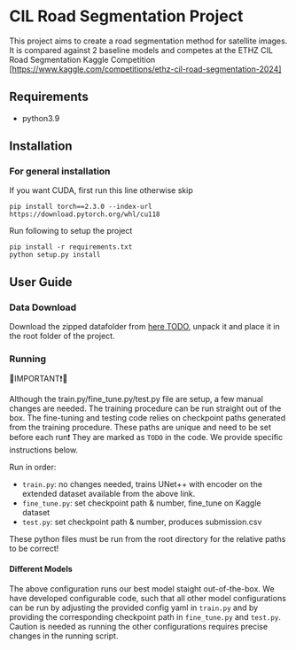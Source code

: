 # CIL Road Segmentation Project

This project aims to create a road segmentation method for satellite images. It is compared against 2 baseline models and competes at the ETHZ CIL Road Segmentation Kaggle Competition [https://www.kaggle.com/competitions/ethz-cil-road-segmentation-2024]


Requirements
----
- python3.9

Installation
---------------
### For general installation

If you want CUDA, first run this line otherwise skip
```
pip install torch==2.3.0 --index-url https://download.pytorch.org/whl/cu118
```

Run following to setup the project
```
pip install -r requirements.txt
python setup.py install
```

## User Guide


### Data Download

Download the zipped datafolder from [here TODO](https://drive.google.com/file/d/1pQX9PVbFvTrSGp8py4prKIGSd-mY5GBT/view), 
unpack it and place it in the root folder of the project.

### Running 

🔴IMPORTANT❗🔴

Although the train.py/fine_tune.py/test.py file are setup, a few manual changes are needed. The training procedure can be run straight out of the box. The fine-tuning and testing code relies on checkpoint paths generated from the training procedure. These paths are unique and need to be set before each run❗ They are marked as `TODO` in the code. We provide specific instructions below.

Run in order:
- `train.py`: no changes needed, trains UNet++ with encoder on the extended dataset available from the above link.
- `fine_tune.py`: set checkpoint path & number, fine_tune on Kaggle dataset
- `test.py`: set checkpoint path & number, produces submission.csv

These python files must be run from the root directory for the relative paths to be correct!

#### Different Models

The above configuration runs our best model staight out-of-the-box. We have developed configurable code, such that all other model configurations can be run by adjusting the provided config yaml in `train.py` and by providing the corresponding checkpoint path in `fine_tune.py` and `test.py`. Caution is needed as running the other configurations requires precise changes in the running script. 

